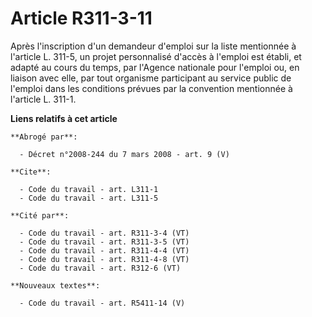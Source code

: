 # Article R311-3-11

Après l'inscription d'un demandeur d'emploi sur la liste mentionnée à l'article L. 311-5, un projet personnalisé d'accès à
l'emploi est établi, et adapté au cours du temps, par l'Agence nationale pour l'emploi ou, en liaison avec elle, par tout
organisme participant au service public de l'emploi dans les conditions prévues par la convention mentionnée à l'article L.
311-1.

**Liens relatifs à cet article**

	**Abrogé par**:

	  - Décret n°2008-244 du 7 mars 2008 - art. 9 (V)

	**Cite**:

	  - Code du travail - art. L311-1
	  - Code du travail - art. L311-5

	**Cité par**:

	  - Code du travail - art. R311-3-4 (VT)
	  - Code du travail - art. R311-3-5 (VT)
	  - Code du travail - art. R311-4-4 (VT)
	  - Code du travail - art. R311-4-8 (VT)
	  - Code du travail - art. R312-6 (VT)

	**Nouveaux textes**:

	  - Code du travail - art. R5411-14 (V)
